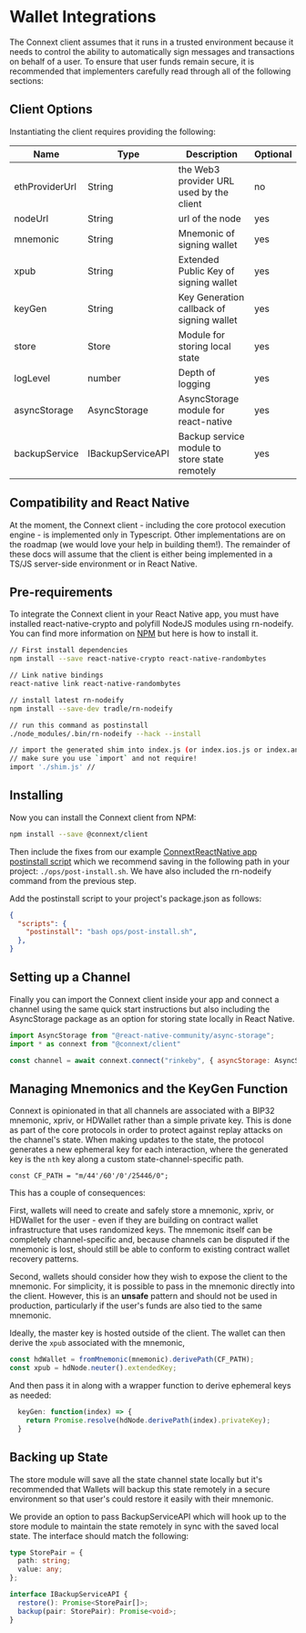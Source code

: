 # Wallet Integrations

The Connext client assumes that it runs in a trusted environment because it needs to control the ability to automatically sign messages and transactions on behalf of a user. To ensure that user funds remain secure, it is recommended that implementers carefully read through all of the following sections:

## Client Options

Instantiating the client requires providing the following:

| Name | Type | Description | Optional |
| ------ | ------ | ------ | ------ |
| ethProviderUrl | String | the Web3 provider URL used by the client | no |
| nodeUrl | String | url of the node | yes |
| mnemonic | String | Mnemonic of signing wallet | yes |
| xpub | String | Extended Public Key of signing wallet | yes |
| keyGen | String | Key Generation callback of signing wallet | yes |
| store | Store | Module for storing local state | yes |
| logLevel | number | Depth of logging | yes |
| asyncStorage | AsyncStorage | AsyncStorage module for react-native | yes |
| backupService | IBackupServiceAPI | Backup service module to store state remotely | yes |

## Compatibility and React Native

At the moment, the Connext client - including the core protocol execution engine - is implemented only in Typescript. Other implementations are on the roadmap (we would love your help in building them!). The remainder of these docs will assume that the client is either being implemented in a TS/JS server-side environment or in React Native.

## Pre-requirements

To integrate the Connext client in your React Native app, you must have installed react-native-crypto and polyfill NodeJS modules using rn-nodeify. You can find more information on [NPM](https://www.npmjs.com/package/react-native-crypto) but here is how to install it.

```sh
// First install dependencies
npm install --save react-native-crypto react-native-randombytes

// Link native bindings
react-native link react-native-randombytes

// install latest rn-nodeify
npm install --save-dev tradle/rn-nodeify

// run this command as postinstall
./node_modules/.bin/rn-nodeify --hack --install

// import the generated shim into index.js (or index.ios.js or index.android.js)
// make sure you use `import` and not require! 
import './shim.js' // 
```

## Installing

Now you can install the Connext client from NPM:

```sh
npm install --save @connext/client
```

Then include the fixes from our example [ConnextReactNative app postinstall script](https://github.com/ConnextProject/ConnextReactNative/blob/master/ops/post-install.sh) which we recommend saving in the following path in your project: `./ops/post-install.sh`. We have also included the rn-nodeify command from the previous step.

Add the postinstall script to your project's package.json as follows:

```json
{
  "scripts": {
    "postinstall": "bash ops/post-install.sh",
  },
}
```

## Setting up a Channel

Finally you can import the Connext client inside your app and connect a channel using the same quick start instructions but also including the AsyncStorage package as an option for storing state locally in React Native.

```javascript
import AsyncStorage from "@react-native-community/async-storage";
import * as connext from "@connext/client"

const channel = await connext.connect("rinkeby", { asyncStorage: AsyncStorage })
```


## Managing Mnemonics and the KeyGen Function

Connext is opinionated in that all channels are associated with a BIP32 mnemonic, xpriv, or HDWallet rather than a simple private key. This is done as part of the core protocols in order to protect against replay attacks on the channel's state. When making updates to the state, the protocol generates a new ephemeral key for each interaction, where the generated key is the `nth` key along a custom state-channel-specific path.

`const CF_PATH = "m/44'/60'/0'/25446/0";`

This has a couple of consequences:

First, wallets will need to create and safely store a mnemonic, xpriv, or HDWallet for the user - even if they are building on contract wallet infrastructure that uses randomized keys. The mnemonic itself can be completely channel-specific and, because channels can be disputed if the mnemonic is lost, should still be able to conform to existing contract wallet recovery patterns.

Second, wallets should consider how they wish to expose the client to the mnemonic. For simplicity, it is possible to pass in the mnemonic directly into the client. However, this is an **unsafe** pattern and should not be used in production, particularly if the user's funds are also tied to the same mnemonic. 

Ideally, the master key is hosted outside of the client. The wallet can then derive the `xpub` associated with the mnemonic,
```javascript
const hdWallet = fromMnemonic(mnemonic).derivePath(CF_PATH);
const xpub = hdNode.neuter().extendedKey;
```
And then pass it in along with a wrapper function to derive ephemeral keys as needed:
```javascript
  keyGen: function(index) => {
    return Promise.resolve(hdNode.derivePath(index).privateKey);
  }
```

## Backing up State

The store module will save all the state channel state locally but it's recommended that Wallets will backup this state remotely in a secure environment so that user's could restore it easily with their mnemonic.

We provide an option to pass BackupServiceAPI which will hook up to the store module to maintain the state remotely in sync with the saved local state. The interface should match the following:

```typescript
type StorePair = {
  path: string;
  value: any;
};

interface IBackupServiceAPI {
  restore(): Promise<StorePair[]>;
  backup(pair: StorePair): Promise<void>;
}
```

